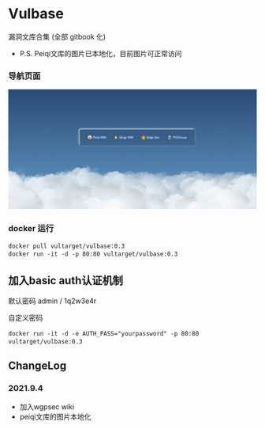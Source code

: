 # Vulbase

漏洞文库合集 (全部 gitbook 化)

- P.S. Peiqi文库的图片已本地化，目前图片可正常访问

### 导航页面

![](./img/index.png)

### docker 运行

```
docker pull vultarget/vulbase:0.3
docker run -it -d -p 80:80 vultarget/vulbase:0.3
```

## 加入basic auth认证机制

默认密码 admin / 1q2w3e4r

自定义密码

```
docker run -it -d -e AUTH_PASS="yourpassword" -p 80:80 vultarget/vulbase:0.3
```

## ChangeLog

### 2021.9.4

- 加入wgpsec wiki
- peiqi文库的图片本地化
